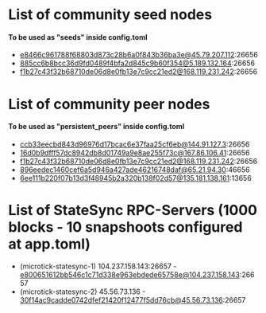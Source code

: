# List of community seed nodes
#### To be used as "seeds" inside config.toml
- e8466c961788f68803d873c28b6a0f843b36ba3e@45.79.207.112:26656
- 885cc6b8bcc36d9fd0489f4bfa2d845c9b60f354@5.189.132.164:26656
- f1b27c43f32b68710de06d8e0fb13e7c9cc21ed2@168.119.231.242:26656


# List of community peer nodes
#### To be used as "persistent_peers" inside config.toml
- ccb33eecbd843d96976d17bcac6e37faa25cf6eb@144.91.127.3:26656
- 16d0b9dfff57dc8942db8d01749a9e8ae255f73c@167.86.106.41:26656
- f1b27c43f32b68710de06d8e0fb13e7c9cc21ed2@168.119.231.242:26656
- 896eedec1460cef6a5d946a427ade46216748daf@65.21.94.30:46656
- 6ee111b220f07b13d3f48945b2a320b138f02d57@135.181.138.161:13656

# List of StateSync RPC-Servers (1000 blocks - 10 snapshoots configured at app.toml)
- (microtick-statesync-1) 104.237.158.143:26657 - e800651612bb546c1c71d338e963ebdede65758e@104.237.158.143:26657
- (microtick-statesync-2) 45.56.73.136 - 30f14ac9cadde0742dfef21420f12477f5dd76cb@45.56.73.136:26657
